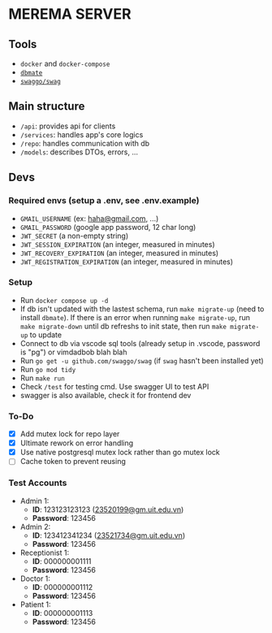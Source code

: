 # MEREMA SERVER

## Tools
- `docker` and `docker-compose`
- [`dbmate`](https://github.com/amacneil/dbmate)
- [`swaggo/swag`](https://github.com/swaggo/swag)

## Main structure

- `/api`: provides api for clients
- `/services`: handles app's core logics
- `/repo`: handles communication with db
- `/models`: describes DTOs, errors, ...

## Devs

### Required envs (setup a .env, see .env.example)
- `GMAIL_USERNAME` (ex: haha@gmail.com, ...) 
- `GMAIL_PASSWORD` (google app password, 12 char long)
- `JWT_SECRET` (a non-empty string)
- `JWT_SESSION_EXPIRATION` (an integer, measured in minutes)
- `JWT_RECOVERY_EXPIRATION` (an integer, measured in minutes)
- `JWT_REGISTRATION_EXPIRATION` (an integer, measured in minutes)


### Setup
- Run `docker compose up -d`
- If db isn't updated with the lastest schema, run `make migrate-up` (need to install `dbmate`). If there is an error when running `make migrate-up`, run `make migrate-down` until db refreshs to init state, then run `make migrate-up` to update 
- Connect to db via vscode sql tools (already setup in .vscode, password is "pg") or vimdadbob blah blah
- Run `go get -u github.com/swaggo/swag` (if `swag` hasn't been installed yet)
- Run `go mod tidy`
- Run `make run`
- Check `/test` for testing cmd. Use swagger UI to test API
- swagger is also available, check it for frontend dev

### To-Do
- [x] Add mutex lock for repo layer
- [x] Ultimate rework on error handling
- [x] Use native postgresql mutex lock rather than go mutex lock 
- [ ] Cache token to prevent reusing

### Test Accounts
- Admin 1: 
  - **ID**: 123123123123 (23520199@gm.uit.edu.vn)
  - **Password**: 123456
- Admin 2: 
  - **ID**: 123412341234 (23521734@gm.uit.edu.vn)
  - **Password**: 123456
- Receptionist 1:
  - **ID**: 000000001111
  - **Password**: 123456
- Doctor 1:
  - **ID**: 000000001112
  - **Password**: 123456
- Patient 1:
  - **ID**: 000000001113
  - **Password**: 123456